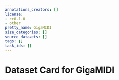 ```yaml
---
annotations_creators: []
license:
- cc0-1.0
- other
pretty_name: GigaMIDI
size_categories: []
source_datasets: []
tags: []
task_ids: []
---
```


# Dataset Card for GigaMIDI
